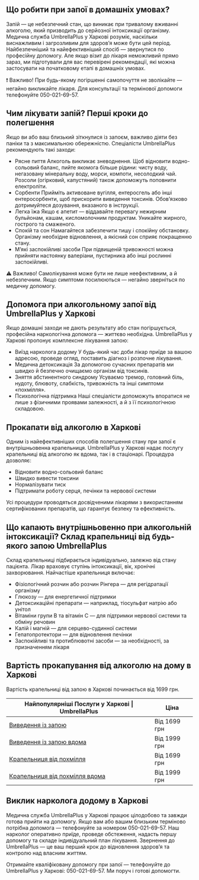 
## Що робити при запої в домашніх умовах?

Запій — це небезпечний стан, що виникає при тривалому вживанні алкоголю, який призводить до серйозної інтоксикації організму. Медична служба UmbrellaPlus у Харкові розуміє, наскільки виснажливим і загрозливим для здоров’я може бути цей період.
 Найбезпечніший та найефективніший спосіб — звернутися по професійну допомогу. Але якщо візит до лікаря неможливий прямо зараз, ми підготували для вас перевірені рекомендації, які можна застосувати на початковому етапі в домашніх умовах.

❗ Важливо! При будь-якому погіршенні самопочуття не зволікайте — негайно викликайте лікаря. Для консультації та термінової допомоги телефонуйте 050-021-69-57.

## Чим лікувати запій? Перші кроки до полегшення

Якщо ви або ваш близький зіткнулися із запоєм, важливо діяти без паніки та з максимальною обережністю. Спеціалісти UmbrellaPlus рекомендують такі заходи:

* Рясне пиття
   Алкоголь викликає зневоднення. Щоб відновити водно-сольовий баланс, пийте якомога більше рідини: чисту воду, негазовану мінеральну воду, морси, компоти, несолодкий чай. Розсоли (огірковий, капустяний) також допоможуть поповнити електроліти.
* Сорбенти
   Прийміть активоване вугілля, ентеросгель або інші ентеросорбенти, щоб прискорити виведення токсинів. Обов’язково дотримуйтеся дозування, вказаного в інструкції.
* Легка їжа
   Якщо є апетит — віддавайте перевагу нежирним бульйонам, кашам, кисломолочним продуктам. Уникайте жирного, гострого та смаженого.
* Спокій та сон
   Намагайтеся забезпечити тишу і спокійну обстановку. Організму необхідне відновлення, а якісний сон сприяє покращенню стану.
* М’які заспокійливі засоби
   При підвищеній тривожності можна прийняти настоянку валеріани, пустирника або інші рослинні заспокійливі.

⚠️ Важливо! Самолікування може бути не лише неефективним, а й небезпечним. Якщо симптоми посилюються — негайно зверніться по медичну допомогу.

## Допомога при алкогольному запої від UmbrellaPlus у Харкові

Якщо домашні заходи не дають результату або стан погіршується, професійна наркологічна допомога — життєво необхідна.
 UmbrellaPlus у Харкові пропонує комплексне лікування запою:

* Виїзд нарколога додому
   У будь-який час доби лікар приїде за вашою адресою, проведе огляд, поставить діагноз і розпочне лікування.
* Медична детоксикація
   За допомогою сучасних препаратів ми швидко й безпечно очищаємо організм від токсинів.
* Зняття абстинентного синдрому
   Усуваємо тремор, головний біль, нудоту, блювоту, слабкість, тривожність та інші симптоми «похмілля».
* Психологічна підтримка
   Наші спеціалісти допоможуть впоратися не лише з фізичними проявами залежності, а й з її психологічною складовою.

## Прокапати від алкоголю в Харкові

Одним із найефективніших способів полегшення стану при запої є внутрішньовенна крапельниця.
 UmbrellaPlus у Харкові надає послугу крапельниці від алкоголю як вдома, так і в стаціонарі. Процедура дозволяє:

* Відновити водно-сольовий баланс 
* Швидко вивести токсини 
* Нормалізувати тиск 
* Підтримати роботу серця, печінки та нервової системи 

Усі процедури проводяться досвідченими лікарями з використанням сертифікованих препаратів, що гарантує безпеку та ефективність.

## Що капають внутрішньовенно при алкогольній інтоксикації? Склад крапельниці від будь-якого запою UmbrellaPlus

Склад крапельниці підбирається індивідуально, залежно від стану пацієнта. Лікар враховує ступінь інтоксикації, вік, хронічні захворювання. Найчастіше крапельниця включає:

* Фізіологічний розчин або розчин Рінгера — для регідратації організму 
* Глюкозу — для енергетичної підтримки 
* Детоксикаційні препарати — наприклад, тіосульфат натрію або унітол 
* Вітаміни групи B та вітамін C — для підтримки нервової системи та обміну речовин 
* Калій і магній — для серцево-судинної системи 
* Гепатопротектори — для відновлення печінки 
* Заспокійливі та протиблювотні засоби — за необхідності, за призначенням лікаря 

## Вартість прокапування від алкоголю на дому в Харкові

Вартість крапельниці від запою в Харкові починається від 1699 грн.

| Найпопулярніші Послуги у Харкові \| UmbrellaPlus                                                                    | Ціна         |
| ------------------------------------------------------------------------------------------------------------------- | ------------ |
| [Виведення із запою](https://umbrella-plus.com.ua/uk/kharkiv/vivod-iz-zapoia-kharkiv-ua/)                           | Від 1699 грн |
| [Виведення із запою вдома](https://umbrella-plus.com.ua/uk/kharkiv/vivod-iz-zapoia-na-domy-kharkiv-ua/)             | Від 1999 грн |
| [Крапельниця від похмілля](https://umbrella-plus.com.ua/uk/kharkiv/kapelnica_ot_alkogola_kharkiv-ua/)               | Від 1699 грн |
| [Крапельниця від похмілля вдома](https://umbrella-plus.com.ua/uk/kharkiv/kapelnica_ot_alkogola_na_domy_kharkiv_ua/) | Від 1999 грн |

## Виклик нарколога додому в Харкові

Медична служба UmbrellaPlus у Харкові працює цілодобово та завжди готова прийти на допомогу. Якщо вам або вашим близьким терміново потрібна допомога — телефонуйте за номером 050-021-69-57.
 Наш нарколог оперативно приїде, проведе обстеження, надасть першу допомогу та складе індивідуальний план лікування.
 Звернення до UmbrellaPlus — це ваш перший крок до відновлення здоров’я та контролю над власним життям.

Отримайте кваліфіковану допомогу при запої — телефонуйте до UmbrellaPlus у Харкові: 050-021-69-57.
Ми поруч і готові допомогти.
